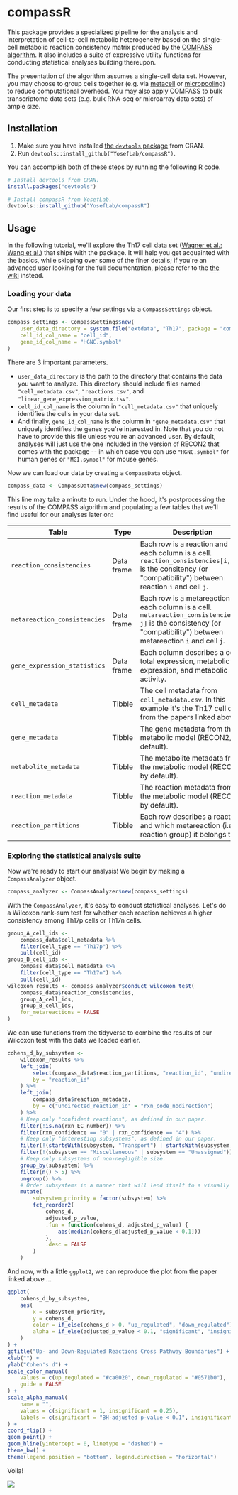 # compassR

This package provides a specialized pipeline for the analysis and interpretation of cell-to-cell metabolic heterogeneity based on the single-cell metabolic reaction consistency matrix produced by the [COMPASS algorithm](https://github.com/YosefLab/Compass). It also includes a suite of expressive utility functions for conducting statistical analyses building thereupon.

The presentation of the algorithm assumes a single-cell data set. However, you may choose to group cells together (e.g. via [metacell](https://github.com/tanaylab/metacell) or [micropooling](https://github.com/YosefLab/Vision)) to reduce computational overhead. You may also apply COMPASS to bulk transcriptome data sets (e.g. bulk RNA-seq or microarray data sets) of ample size.

## Installation

1. Make sure you have installed [the `devtools` package](https://github.com/r-lib/devtools) from CRAN.
1. Run `devtools::install_github("YosefLab/compassR")`.

You can accomplish both of these steps by running the following R code.

```R
# Install devtools from CRAN.
install.packages("devtools")

# Install compassR from YosefLab.
devtools::install_github("YosefLab/compassR")
```

## Usage

In the following tutorial, we'll explore the Th17 cell data set ([Wagner et al.](https://www.biorxiv.org/content/10.1101/2020.01.23.912717v1); [Wang et al.](https://www.biorxiv.org/content/10.1101/2020.01.23.911966v1)) that ships with the package. It will help you get acquainted with the basics, while skipping over some of the finer details; if you're an advanced user looking for the full documentation, please refer to the [the wiki](https://github.com/YosefLab/compassR/wiki) instead.

### Loading your data

Our first step is to specify a few settings via a `CompassSettings` object.

```R
compass_settings <- CompassSettings$new(
    user_data_directory = system.file("extdata", "Th17", package = "compassR"),
    cell_id_col_name = "cell_id",
    gene_id_col_name = "HGNC.symbol"
)
```

There are 3 important parameters.

* `user_data_directory` is the path to the directory that contains the data you want to analyze. This directory should include files named `"cell_metadata.csv"`, `"reactions.tsv"`, and `"linear_gene_expression_matrix.tsv"`.
* `cell_id_col_name` is the column in `"cell_metadata.csv"` that uniquely identifies the cells in your data set.
* And finally, `gene_id_col_name` is the column in `"gene_metadata.csv"` that uniquely identifies the genes you're interested in. Note that you do not have to provide this file unless you're an advanced user. By default, analyses will just use the one included in the version of RECON2 that comes with the package -- in which case you can use `"HGNC.symbol"` for human genes or `"MGI.symbol"` for mouse genes.

Now we can load our data by creating a `CompassData` object.

```R
compass_data <- CompassData$new(compass_settings)
```

This line may take a minute to run. Under the hood, it's postprocessing the results of the COMPASS algorithm and populating a few tables that we'll find useful for our analyses later on:

| Table                        | Type       | Description                                                  |
| ---------------------------- | ---------- | ------------------------------------------------------------ |
| `reaction_consistencies`     | Data frame | Each row is a reaction and each column is a cell. `reaction_consistencies[i, j]` is the consitency (or "compatibility") between reaction `i` and cell `j`. |
| `metareaction_consistencies` | Data frame | Each row is a metareaction and each column is a cell. `metareaction_consistencies[i, j]` is the consistency (or "compatibility") between metareaction `i` and cell `j`. |
| `gene_expression_statistics` | Data frame | Each column describes a cell's total expression, metabolic expression, and metabolic activity. |
| `cell_metadata`              | Tibble     | The cell metadata from `cell_metadata.csv`. In this example it's the Th17 cell data from the papers linked above. |
| `gene_metadata`              | Tibble     | The gene metadata from the metabolic model (RECON2, by default). |
| `metabolite_metadata`        | Tibble     | The metabolite metadata from the metabolic model (RECON2, by default). |
| `reaction_metadata`          | Tibble     | The reaction metadata from the metabolic model (RECON2, by default). |
| `reaction_partitions`        | Tibble     | Each row describes a reaction and which metareaction (i.e. reaction group) it belongs to. |

### Exploring the statistical analysis suite

Now we're ready to start our analysis! We begin by making a `CompassAnalyzer` object.

```R
compass_analyzer <- CompassAnalyzer$new(compass_settings)
```

With the `CompassAnalyzer`, it's easy to conduct statistical analyses. Let's do a Wilcoxon rank-sum test for whether each reaction achieves a higher consistency among Th17p cells or Th17n cells.

```R
group_A_cell_ids <-
    compass_data$cell_metadata %>%
    filter(cell_type == "Th17p") %>%
    pull(cell_id)
group_B_cell_ids <-
    compass_data$cell_metadata %>%
    filter(cell_type == "Th17n") %>%
    pull(cell_id)
wilcoxon_results <- compass_analyzer$conduct_wilcoxon_test(
    compass_data$reaction_consistencies,
    group_A_cell_ids,
    group_B_cell_ids,
    for_metareactions = FALSE
)
```

We can use functions from the tidyverse to combine the results of our Wilcoxon test with the data we loaded earlier.

```R
cohens_d_by_subsystem <-
    wilcoxon_results %>%
    left_join(
        select(compass_data$reaction_partitions, "reaction_id", "undirected_reaction_id"),
        by = "reaction_id"
    ) %>%
    left_join(
        compass_data$reaction_metadata,
        by = c("undirected_reaction_id" = "rxn_code_nodirection")
    ) %>%
    # Keep only "confident reactions", as defined in our paper.
    filter(!is.na(rxn_EC_number)) %>%
    filter(rxn_confidence == "0" | rxn_confidence == "4") %>%
    # Keep only "interesting subsystems", as defined in our paper.
    filter(!(startsWith(subsystem, "Transport") | startsWith(subsystem, "Exchange"))) %>%
    filter(!(subsystem == "Miscellaneous" | subsystem == "Unassigned")) %>%
    # Keep only subsystems of non-negligible size.
    group_by(subsystem) %>%
    filter(n() > 5) %>%
    ungroup() %>%
    # Order subsystems in a manner that will lend itself to a visually aesthetic plot.
    mutate(
        subsystem_priority = factor(subsystem) %>%
        fct_reorder2(
            cohens_d,
            adjusted_p_value,
            .fun = function(cohens_d, adjusted_p_value) {
                abs(median(cohens_d[adjusted_p_value < 0.1]))
            },
            .desc = FALSE
        )
    )
```

And now, with a little `ggplot2`, we can reproduce the plot from the paper linked above ...

```R
ggplot(
    cohens_d_by_subsystem,
    aes(
        x = subsystem_priority,
        y = cohens_d,
        color = if_else(cohens_d > 0, "up_regulated", "down_regulated"),
        alpha = if_else(adjusted_p_value < 0.1, "significant", "insignificant")
    )
) +
ggtitle("Up- and Down-Regulated Reactions Cross Pathway Boundaries") +
xlab("") +
ylab("Cohen's d") +
scale_color_manual(
    values = c(up_regulated = "#ca0020", down_regulated = "#0571b0"),
    guide = FALSE
) +
scale_alpha_manual(
    name = "",
    values = c(significant = 1, insignificant = 0.25),
    labels = c(significant = "BH-adjusted p-value < 0.1", insignificant = "insignificant")
) +
coord_flip() +
geom_point() +
geom_hline(yintercept = 0, linetype = "dashed") +
theme_bw() +
theme(legend.position = "bottom", legend.direction = "horizontal")
```

Voila!

<img src="https://i.imgur.com/IENsq0k.png"></img>
